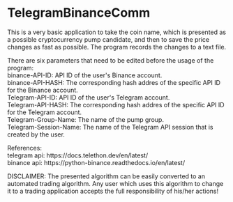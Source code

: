 # TelegramBinanceComm
 
<p>
This is a very basic application to take the coin name, which is presented as a possible cryptocurrency pump candidate, and then to save the price changes as fast as possible. The program records the changes to a text file. </p>

<p>
There are six parameters that need to be edited before the usage of the program: <br />
binance-API-ID: API ID of the user's Binance account. <br />
binance-API-HASH: The corresponding hash addres of the specific API ID for the Binance account. <br />
Telegram-API-ID: API ID of the user's Telegram account. <br />
Telegram-API-HASH: The corresponding hash addres of the specific API ID for the Telegram account. <br />
Telegram-Group-Name: The name of the pump group. <br />
Telegram-Session-Name: The name of the Telegram API session that is created by the user. <br />
</p>

<p>
References: <br />
telegram api: https://docs.telethon.dev/en/latest/ <br />
binance api: https://python-binance.readthedocs.io/en/latest/ <br />
</p>

<p>
DISCLAIMER: The presented algorithm can be easily converted to an automated trading algorithm. Any user which uses this algorithm to change it to a trading application accepts the full responsibility of his/her actions! <br />
</p>
